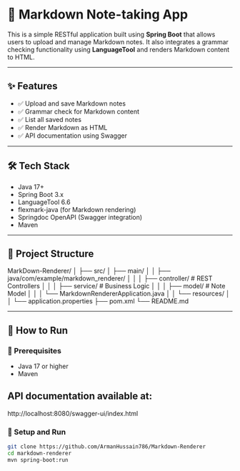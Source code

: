 # 📓 Markdown Note-taking App

This is a simple RESTful application built using **Spring Boot** that allows users to upload and manage Markdown notes. It also integrates a grammar checking functionality using **LanguageTool** and renders Markdown content to HTML.

---

## ✨ Features

- ✅ Upload and save Markdown notes
- ✅ Grammar check for Markdown content
- ✅ List all saved notes
- ✅ Render Markdown as HTML
- ✅ API documentation using Swagger

---

## 🛠 Tech Stack

- Java 17+
- Spring Boot 3.x
- LanguageTool 6.6
- flexmark-java (for Markdown rendering)
- Springdoc OpenAPI (Swagger integration)
- Maven

---

## 📂 Project Structure

MarkDown-Renderer/
│
├── src/
│ ├── main/
│ │ ├── java/com/example/markdown_renderer/
│ │ │ ├── controller/ # REST Controllers
│ │ │ ├── service/ # Business Logic
│ │ │ ├── model/ # Note Model
│ │ │ └── MarkdownRendererApplication.java
│ │ └── resources/
│ │ └── application.properties
├── pom.xml
└── README.md


---

## 🚀 How to Run

### 🧰 Prerequisites

- Java 17 or higher
- Maven

## API documentation available at:

http://localhost:8080/swagger-ui/index.html

### 🔧 Setup and Run

```bash
git clone https://github.com/ArmanHussain786/Markdown-Renderer
cd markdown-renderer
mvn spring-boot:run

